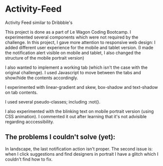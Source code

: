 # Activity-Feed
Activity Feed similar to Dribbble's

This project is done as a part of Le Wagon Coding Bootcamp. I experimented several components which were not required by the challenge. In this project, I gave more attention to
responsive web design: I added different user experience for the mobile and tablet version. (I made the notification alert visible on mobile and tablet, I also changed the structure
of the mobile portrait version)

I also wanted to implement a working tab (which isn't the case with the original challenge). I used Javascript to move between the tabs and show/hide the contents accordingly.

I experimented with linear-gradient and skew, box-shadow and text-shadow on tab contents.

I used several pseudo-classes; including :not().

I also experimented with the blinking text on mobile portrait version (using CSS animation). I commented it out after learning that it's not advisible regarding acccessibility.

## The problems I couldn't solve (yet): 

In landscape, the last notification action isn't proper. The second issue is: when I click suggestions and find designers in portrait I have a glitch which I couldn't find how to fix.

